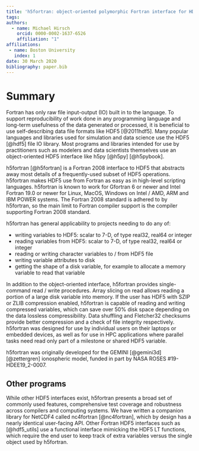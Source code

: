 ```yaml
---
title: 'h5fortran: object-oriented polymorphic Fortran interface for HDF5 file IO'
tags:
authors:
  - name: Michael Hirsch
    orcid: 0000-0002-1637-6526
    affiliation: "1"
affiliations:
 - name: Boston University
   index: 1
date: 30 March 2020
bibliography: paper.bib
---
```


# Summary

Fortran has only raw file input-output (IO) built in to the language.
To support reproducibility of work done in any programming language and long-term usefulness of the data generated or processed, it is beneficial to use self-describing data file formats like HDF5 [@2011hdf5].
Many popular languages and libraries used for simulation and data science use the HDF5 [@hdf5] file IO library.
Most programs and libraries intended for use by practitioners such as modelers and data scientists themselves use an object-oriented HDF5 interface like h5py [@h5py] [@h5pybook].

h5fortran [@h5fortran] is a Fortran 2008 interface to HDF5 that abstracts away most details of a frequently-used subset of HDF5 operations.
h5fortran makes HDF5 use from Fortran as easy as in high-level scripting languages.
h5fortran is known to work for Gfortran 6 or newer and Intel Fortran 19.0 or newer for Linux, MacOS, Windows on Intel / AMD, ARM and IBM POWER systems.
The Fortran 2008 standard is adhered to by h5fortran, so the main limit to Fortran compiler support is the compiler supporting Fortran 2008 standard.

h5fortran has general applicability to projects needing to do any of:

* writing variables to HDF5: scalar to 7-D, of type real32, real64 or integer
* reading variables from HDF5: scalar to 7-D, of type real32, real64 or integer
* reading or writing character variables to / from HDF5 file
* writing variable attributes to disk
* getting the shape of a disk variable, for example to allocate a memory variable to read that variable

In addition to the object-oriented interface, h5fortran provides single-command read / write procedures.
Array slicing on read allows reading a portion of a large disk variable into memory.
If the user has HDF5 with SZIP or ZLIB compression enabled, h5fortran is capable of reading and writing compressed variables, which can save over 50% disk space depending on the data lossless compressibility.
Data shuffling and Fletcher32 checksums provide better compression and a check of file integrity respectively.
h5fortran was designed for use by individual users on their laptops or embedded devices, as well as for use in HPC applications where parallel tasks need read only part of a milestone or shared HDF5 variable.

h5fortran was originally developed for the GEMINI [@gemini3d] [@zettergren] ionospheric model, funded in part by NASA ROSES \#19-HDEE19_2-0007.

## Other programs

While other HDF5 interfaces exist, h5fortran presents a broad set of commonly used features, comprehensive test coverage and robustness across compilers and computing systems.
We have written a companion library for NetCDF4 called nc4fortran [@nc4fortran], which by design has a nearly identical user-facing API.
Other Fortran HDF5 interfaces such as [@hdf5_utils] use a functional interface mimicking the HDF5 LT functions, which require the end user to keep track of extra variables versus the single object used by h5fortran.

